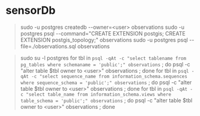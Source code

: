 # sensorDb

> sudo -u postgres createdb --owner=&lt;user&gt; observations
> sudo -u postgres psql --command="CREATE EXTENSION postgis; CREATE EXTENSION postgis_topology;" observations
> sudo -u postgres psql --file=./observations.sql observations

> sudo su -l postgres
> for tbl in `psql -qAt -c "select tablename from pg_tables where schemaname = 'public';" observations` ; do  psql -c "alter table $tbl owner to &lt;user&gt;" observations ; done
> for tbl in `psql -qAt -c "select sequence_name from information_schema.sequences where sequence_schema = 'public';" observations` ; do  psql -c "alter table $tbl owner to &lt;user&gt;" observations ; done
> for tbl in `psql -qAt -c "select table_name from information_schema.views where table_schema = 'public';" observations` ; do  psql -c "alter table $tbl owner to &lt;user&gt;" observations ; done
